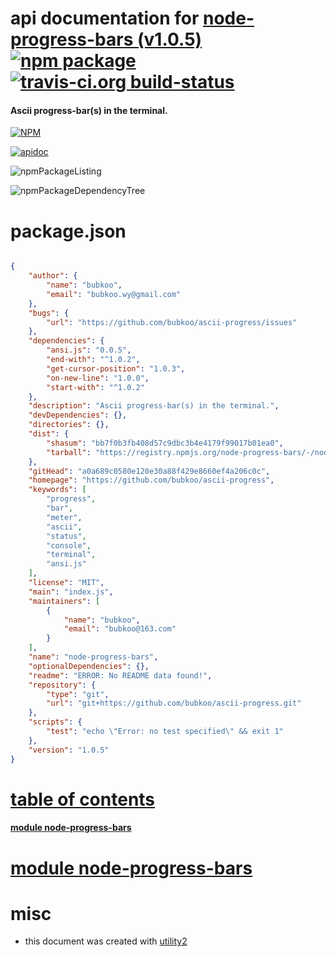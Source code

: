 # api documentation for  [node-progress-bars (v1.0.5)](https://github.com/bubkoo/ascii-progress)  [![npm package](https://img.shields.io/npm/v/npmdoc-node-progress-bars.svg?style=flat-square)](https://www.npmjs.org/package/npmdoc-node-progress-bars) [![travis-ci.org build-status](https://api.travis-ci.org/npmdoc/node-npmdoc-node-progress-bars.svg)](https://travis-ci.org/npmdoc/node-npmdoc-node-progress-bars)
#### Ascii progress-bar(s) in the terminal.

[![NPM](https://nodei.co/npm/node-progress-bars.png?downloads=true)](https://www.npmjs.com/package/node-progress-bars)

[![apidoc](https://npmdoc.github.io/node-npmdoc-node-progress-bars/build/screenCapture.buildNpmdoc.browser._2Fhome_2Ftravis_2Fbuild_2Fnpmdoc_2Fnode-npmdoc-node-progress-bars_2Ftmp_2Fbuild_2Fapidoc.html.png)](https://npmdoc.github.io/node-npmdoc-node-progress-bars/build/apidoc.html)

![npmPackageListing](https://npmdoc.github.io/node-npmdoc-node-progress-bars/build/screenCapture.npmPackageListing.svg)

![npmPackageDependencyTree](https://npmdoc.github.io/node-npmdoc-node-progress-bars/build/screenCapture.npmPackageDependencyTree.svg)



# package.json

```json

{
    "author": {
        "name": "bubkoo",
        "email": "bubkoo.wy@gmail.com"
    },
    "bugs": {
        "url": "https://github.com/bubkoo/ascii-progress/issues"
    },
    "dependencies": {
        "ansi.js": "0.0.5",
        "end-with": "^1.0.2",
        "get-cursor-position": "1.0.3",
        "on-new-line": "1.0.0",
        "start-with": "^1.0.2"
    },
    "description": "Ascii progress-bar(s) in the terminal.",
    "devDependencies": {},
    "directories": {},
    "dist": {
        "shasum": "bb7f0b3fb408d57c9dbc3b4e4179f99017b01ea0",
        "tarball": "https://registry.npmjs.org/node-progress-bars/-/node-progress-bars-1.0.5.tgz"
    },
    "gitHead": "a0a689c0580e120e30a88f429e8660ef4a206c0c",
    "homepage": "https://github.com/bubkoo/ascii-progress",
    "keywords": [
        "progress",
        "bar",
        "meter",
        "ascii",
        "status",
        "console",
        "terminal",
        "ansi.js"
    ],
    "license": "MIT",
    "main": "index.js",
    "maintainers": [
        {
            "name": "bubkoo",
            "email": "bubkoo@163.com"
        }
    ],
    "name": "node-progress-bars",
    "optionalDependencies": {},
    "readme": "ERROR: No README data found!",
    "repository": {
        "type": "git",
        "url": "git+https://github.com/bubkoo/ascii-progress.git"
    },
    "scripts": {
        "test": "echo \"Error: no test specified\" && exit 1"
    },
    "version": "1.0.5"
}
```



# <a name="apidoc.tableOfContents"></a>[table of contents](#apidoc.tableOfContents)

#### [module node-progress-bars](#apidoc.module.node-progress-bars)



# <a name="apidoc.module.node-progress-bars"></a>[module node-progress-bars](#apidoc.module.node-progress-bars)



# misc
- this document was created with [utility2](https://github.com/kaizhu256/node-utility2)
